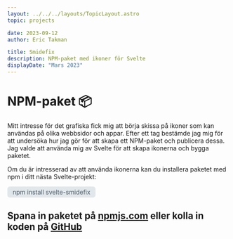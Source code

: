 ```yaml
---
layout: ../../../layouts/TopicLayout.astro
topic: projects

date: 2023-09-12
author: Eric Takman

title: Smidefix
description: NPM-paket med ikoner för Svelte 
displayDate: "Mars 2023"
---
```


# NPM-paket 📦 

Mitt intresse för det grafiska fick mig att börja skissa på ikoner som kan användas på olika webbsidor och appar. Efter ett tag bestämde jag mig för att undersöka hur jag gör för att skapa ett NPM-paket och publicera dessa. Jag valde att använda mig av Svelte för att skapa ikonerna och bygga paketet.

Om du är intresserad av att använda ikonerna kan du installera paketet med npm i ditt nästa Svelte-projekt:

<div class="pt-2"></div>

<div style="background-color: #e2e7eb; color: #4e5d6c; width: fit-content; border-radius: .4em; padding: 4px 12px;">
	npm install svelte-smidefix
</div>

<div class="pt-2"></div>

## Spana in paketet på [npmjs.com](https://www.npmjs.com/package/svelte-smidefix) eller kolla in koden på [GitHub](https://github.com/erictakman/svelte-smidefix)

